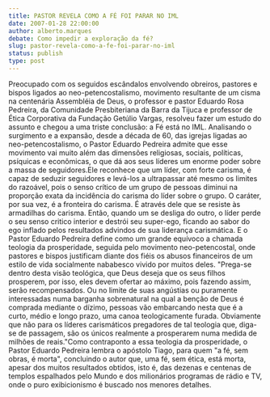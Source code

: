 ```yaml
---
title: PASTOR REVELA COMO A FÉ FOI PARAR NO IML
date: 2007-01-28 22:00:00
author: alberto.marques
debate: Como impedir a exploração da fé?
slug: pastor-revela-como-a-fe-foi-parar-no-iml
status: publish 
type: post
---
```


Preocupado com os seguidos escândalos envolvendo obreiros, pastores e bispos ligados ao neo-petencostalismo, movimento resultante de um cisma na centenária Assembléia de Deus, o professor e pastor Eduardo Rosa Pedreira, da Comunidade Presbiteriana da Barra da Tijuca e professor de Ética Corporativa da Fundação Getúlio Vargas, resolveu fazer um estudo do assunto e chegou a uma triste conclusão: a Fé está no IML. Analisando o surgimento e a expansão, desde a década de 60, das igrejas ligadas ao neo-petencostalismo, o Pastor Eduardo Pedreira admite que esse movimento vai muito além das dimensões religiosas, sociais, políticas, psíquicas e econômicas, o que dá aos seus líderes um enorme poder sobre a massa de seguidores.Ele reconhece que um líder, com forte carisma, é capaz de seduzir seguidores e levá-los a ultrapassar até mesmo os limites do razoável, pois o senso crítico de um grupo de pessoas diminui na proporção exata da incidência do carisma do líder sobre o grupo. O caráter, por sua vez, é a fronteira do carisma. É através dele que se resiste às armadilhas do carisma. Então, quando um se desliga do outro, o líder perde o seu senso critico interior e destrói seu super-ego, ficando ao sabor do ego inflado pelos resultados advindos de sua liderança carismática. E o Pastor Eduardo Pedreira define como um grande equívoco a chamada teologia da prosperidade, seguida pelo movimento neo-petencostal, onde pastores e bispos justificam diante dos fiéis os abusos financeiros de um estilo de vida socialmente nababesco vivido por muitos deles. "Prega-se dentro desta visão teológica, que Deus deseja que os seus filhos prosperem, por isso, eles devem ofertar ao máximo, pois fazendo assim, serão recompensados. Ou no limite de suas angústias ou puramente interessadas numa barganha sobrenatural na qual a benção de Deus é comprada mediante o dízimo, pessoas vão embarcando nesta que é a curto, médio e longo prazo, uma canoa teologicamente furada. Obviamente que não para os líderes carismáticos pregadores de tal teologia que, diga-se de passagem, são os únicos realmente a prosperarem numa medida de milhões de reais."Como contraponto a essa teologia da prosperidade, o Pastor Eduardo Pedreira lembra o apóstolo Tiago, para quem "a fé, sem obras, é morta", concluindo o autor que, uma fé, sem ética, está morta, apesar dos muitos resultados obtidos, isto é, das dezenas e centenas de templos espalhados pelo Mundo e dos milionários programas de rádio e TV, onde o puro exibicionismo é buscado nos menores detalhes.
